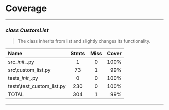 # Coverage
---
### _class CustomList_

> The class inherits from list and slightly changes its functionality.

Name | Stmts |  Miss | Cover
:----|:-----:|:-----:|------:
src\__init__.py | 1 | 0 | 100%
src\custom_list.py | 73 | 1 | 99%
tests\__init__.py  | 0 | 0 | 100%
tests\test_custom_list.py | 230 | 0 | 100%
TOTAL | 304 | 1 | 99%


---